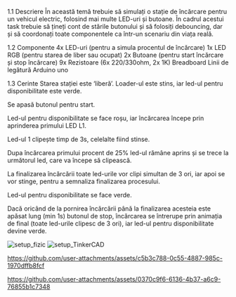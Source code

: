 1.1 Descriere
În această temă trebuie să simulați o stație de încărcare pentru un vehicul electric, folosind mai multe LED-uri și butoane. În cadrul acestui task trebuie să țineți cont de stările butonului și să folosiți debouncing, dar și să coordonați toate componentele ca într-un scenariu din viața reală.

1.2 Componente
4x LED-uri (pentru a simula procentul de încărcare)
1x LED RGB (pentru starea de liber sau ocupat)
2x Butoane (pentru start încărcare și stop încărcare)
9x Rezistoare (6x 220/330ohm, 2x 1K)
Breadboard
Linii de legătură
Arduino uno

1.3 Cerinte
Starea stației este ‘liberă’. Loader-ul este stins, iar led-ul pentru disponibilitate este verde.

Se apasă butonul pentru start.

Led-ul pentru disponibilitate se face roșu, iar încărcarea începe prin aprinderea primului LED L1.

Led-ul 1 clipește timp de 3s, celelalte fiind stinse.

Dupa încărcarea primului procent de 25% led-ul rămâne aprins și se trece la următorul led, care va începe să clipească.

La finalizarea încărcării toate led-urile vor clipi simultan de 3 ori, iar apoi se vor stinge, pentru a semnaliza finalizarea procesului.

Led-ul pentru disponibilitate se face verde.

Dacă oricând de la pornirea încărcării până la finalizarea acesteia este apăsat lung (min 1s) butonul de stop, încărcarea se întrerupe prin animația de final (toate led-urile clipesc de 3 ori), iar led-ul pentru disponibilitate devine verde.

![setup_fizic](https://github.com/user-attachments/assets/ea43bbe4-d8d6-41c0-bdfe-95439dea96e2)
![setup_TinkerCAD](https://github.com/user-attachments/assets/ed94e2f6-dfcd-4b13-9d0d-8415c4ffc556)

https://github.com/user-attachments/assets/c5b3c788-0c55-4887-985c-1970dffb8fcf


https://github.com/user-attachments/assets/0370c9f6-6136-4b37-a6c9-76855b1c7348




